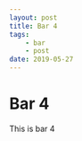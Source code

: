 ```yaml
---
layout: post
title: Bar 4
tags:
    - bar
    - post
date: 2019-05-27
---
```


# Bar 4

This is bar 4